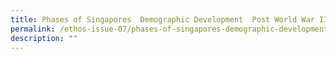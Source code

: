 ```yaml
---
title: Phases of Singapores  Demographic Development  Post World War II
permalink: /ethos-issue-07/phases-of-singapores-demographic-development-post-world-war-ii/
description: ""
---
```

